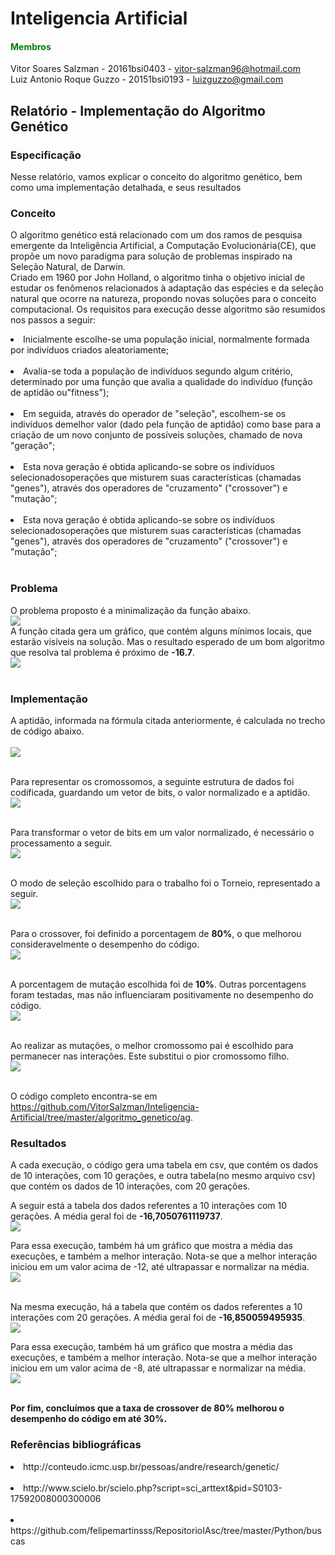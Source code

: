 # Inteligencia Artificial

#### <font color="green"> Membros </font><br>
Vitor Soares Salzman - 20161bsi0403 - vitor-salzman96@hotmail.com<br>
Luiz Antonio Roque Guzzo - 20151bsi0193 - luizguzzo@gmail.com<br>


## Relatório - Implementação do Algoritmo Genético<br>

### Especificação<br>
Nesse relatório, vamos explicar o conceito do algoritmo genético, bem como uma implementação detalhada, e seus resultados<br>

### Conceito<br>
O algoritmo genético está relacionado com um dos ramos de pesquisa emergente da Inteligência Artificial, a Computação Evolucionária(CE), que propõe um novo paradigma para solução de problemas inspirado na Seleção Natural, de Darwin.<br>
Criado em 1960 por John Holland, o algoritmo tinha o objetivo inicial de estudar os fenômenos relacionados à adaptação das espécies e da seleção natural que ocorre na natureza, propondo novas soluções para o conceito computacional. Os requisitos para execução desse algoritmo são resumidos nos passos a seguir:
<li>Inicialmente escolhe-se uma população inicial, normalmente formada por indivíduos criados aleatoriamente;</li><br>
<li>Avalia-se toda a população de indivíduos segundo algum critério, determinado por uma função que avalia a qualidade do indivíduo (função de aptidão ou"fitness");</li><br>
<li>Em seguida, através do operador de "seleção", escolhem-se os indivíduos demelhor valor (dado pela função de aptidão) como base para a criação de um novo conjunto de possíveis soluções, chamado de nova "geração";</li><br>
<li>Esta nova geração é obtida aplicando-se sobre os indivíduos selecionadosoperações que misturem suas características (chamadas "genes"), através dos operadores de "cruzamento" ("crossover") e "mutação";</li><br>
<li>Esta nova geração é obtida aplicando-se sobre os indivíduos selecionadosoperações que misturem suas características (chamadas "genes"), através dos operadores de "cruzamento" ("crossover") e "mutação";</li><br>





### Problema  <br>

O problema proposto é a minimalização da função abaixo.<br>
<img src="https://github.com/VitorSalzman/Inteligencia-Artificial/blob/master/algoritmo_genetico/imagens/Funcao_Aptidao.PNG"> <br>
A função citada gera um gráfico, que contém alguns mínimos locais, que estarão visíveis na solução. Mas o resultado esperado de um bom algoritmo que resolva tal problema é próximo de <b>-16.7</b>. <br>
<img src="https://github.com/VitorSalzman/Inteligencia-Artificial/blob/master/algoritmo_genetico/imagens/grafico_aptidao.PNG"> <br><br>

### Implementação<br>


A aptidão, informada na fórmula citada anteriormente, é calculada no trecho de código abaixo.<br><br>
<img src="https://github.com/VitorSalzman/Inteligencia-Artificial/blob/master/algoritmo_genetico/imagens/1_aptidao.PNG"> <br><br>

Para representar os cromossomos, a seguinte estrutura de dados foi codificada, guardando um vetor de bits, o valor normalizado e a aptidão.<br>
<img src="https://github.com/VitorSalzman/Inteligencia-Artificial/blob/master/algoritmo_genetico/imagens/1_cromossomo.PNG"> <br><br>

Para transformar o vetor de bits em um valor normalizado, é necessário o processamento a seguir.<br>
<img src="https://github.com/VitorSalzman/Inteligencia-Artificial/blob/master/algoritmo_genetico/imagens/1_normaliza.PNG"><br><br>

O modo de seleção escolhido para o trabalho foi o Torneio, representado a seguir.<br>
<img src="https://github.com/VitorSalzman/Inteligencia-Artificial/blob/master/algoritmo_genetico/imagens/1_torneio.PNG"><br><br>

Para o crossover, foi definido a porcentagem de <b>80%</b>, o que melhorou consideravelmente o desempenho do código.<br>
<img src="https://github.com/VitorSalzman/Inteligencia-Artificial/blob/master/algoritmo_genetico/imagens/1_crossOver.PNG"><br><br>

A porcentagem de mutação escolhida foi de <b>10%</b>. Outras porcentagens foram testadas, mas não influenciaram positivamente no desempenho do código.<br>
<img src="https://github.com/VitorSalzman/Inteligencia-Artificial/blob/master/algoritmo_genetico/imagens/1_mutacao.PNG"><br><br>

Ao realizar as mutações, o melhor cromossomo pai é escolhido para permanecer nas interações. Este substitui o pior cromossomo filho.<br>
<img src="https://github.com/VitorSalzman/Inteligencia-Artificial/blob/master/algoritmo_genetico/imagens/1_elite.PNG"><br><br>

O código completo encontra-se em https://github.com/VitorSalzman/Inteligencia-Artificial/tree/master/algoritmo_genetico/ag. <br>

   

### Resultados<br>
A cada execução, o código gera uma tabela em csv, que contém os dados de 10 interações, com 10 gerações, e outra tabela(no mesmo arquivo csv) que contém os dados de 10 interações, com 20 gerações. <br>

A seguir está a tabela dos dados referentes a 10 interações com 10 gerações. A média geral foi de <b>-16,7050761119737</b>.<br>
<img src="https://github.com/VitorSalzman/Inteligencia-Artificial/blob/master/algoritmo_genetico/imagens/print_tab_10_10.png"><br>

Para essa execução, também há um gráfico que mostra a média das execuções, e também a melhor interação. Nota-se que a melhor interação iniciou em um valor acima de -12, até ultrapassar e normalizar na média.<br>
<img src="https://github.com/VitorSalzman/Inteligencia-Artificial/blob/master/algoritmo_genetico/imagens/Grafico_10_10.PNG"><br><br>

Na mesma execução, há a tabela que contém os dados referentes a 10 interações com 20 gerações. A média geral foi de <b>-16,850059495935</b>.<br>
<img src="https://github.com/VitorSalzman/Inteligencia-Artificial/blob/master/algoritmo_genetico/imagens/print_tab_10_20.png"><br>

Para essa execução, também há um gráfico que mostra a média das execuções, e também a melhor interação. Nota-se que a melhor interação iniciou em um valor acima de -8, até ultrapassar e normalizar na média.<br>
<img src="https://github.com/VitorSalzman/Inteligencia-Artificial/blob/master/algoritmo_genetico/imagens/Grafico_10_20.PNG"><br><br>

<b>Por fim, concluímos que a taxa de crossover de 80% melhorou o desempenho do código em até 30%.</b>

### Referências bibliográficas<br>
<li>http://conteudo.icmc.usp.br/pessoas/andre/research/genetic/</li><br>
<li>http://www.scielo.br/scielo.php?script=sci_arttext&pid=S0103-17592008000300006</li><br>
<li>https://github.com/felipemartinsss/RepositorioIAsc/tree/master/Python/buscas</li><br>
